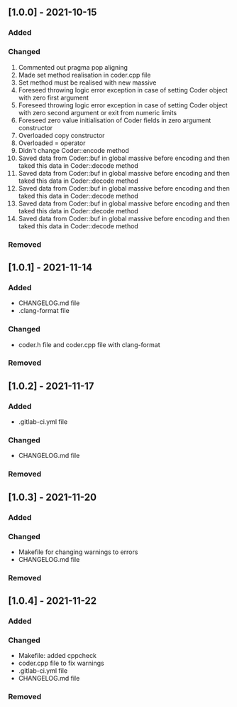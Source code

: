 ## [1.0.0] - 2021-10-15
### Added

### Changed
1. Commented out pragma pop aligning
2. Made set method realisation in coder.cpp file
3. Set method must be realised with new massive
4. Foreseed throwing logic error exception in case of setting Coder object with zero first argument
5. Foreseed throwing logic error exception in case of setting Coder object with zero second argument or exit from numeric limits
6. Foreseed zero value initialisation of Coder fields in zero argument constructor
7. Overloaded copy constructor
8. Overloaded = operator
9. Didn't change Coder::encode method
10. Saved data from Coder::buf in global massive before encoding and then taked this data in Coder::decode method
11. Saved data from Coder::buf in global massive before encoding and then taked this data in Coder::decode method
12. Saved data from Coder::buf in global massive before encoding and then taked this data in Coder::decode method
13. Saved data from Coder::buf in global massive before encoding and then taked this data in Coder::decode method
14. Saved data from Coder::buf in global massive before encoding and then taked this data in Coder::decode method

### Removed

## [1.0.1] - 2021-11-14
### Added
- CHANGELOG.md file
- .clang-format file

### Changed
- coder.h file and coder.cpp file with clang-format

### Removed

## [1.0.2] - 2021-11-17
### Added
- .gitlab-ci.yml file

### Changed
- CHANGELOG.md file

### Removed

## [1.0.3] - 2021-11-20
### Added


### Changed
- Makefile for changing warnings to errors
- CHANGELOG.md file

### Removed

## [1.0.4] - 2021-11-22
### Added


### Changed
- Makefile: added cppcheck
- coder.cpp file to fix warnings
- .gitlab-ci.yml file
- CHANGELOG.md file

### Removed
